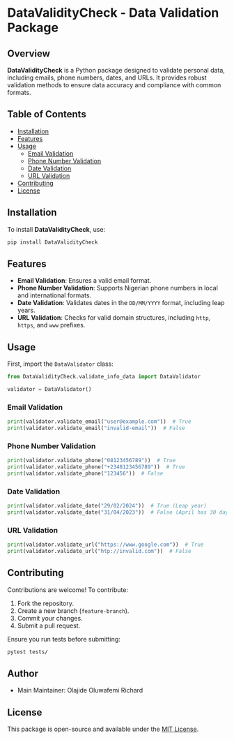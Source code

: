 # DataValidityCheck - Data Validation Package

## Overview
**DataValidityCheck** is a Python package designed to validate personal data, including emails, phone numbers, dates, and URLs. It provides robust validation methods to ensure data accuracy and compliance with common formats.

## Table of Contents
- [Installation](#installation)
- [Features](#features)
- [Usage](#usage)
  - [Email Validation](#email-validation)
  - [Phone Number Validation](#phone-number-validation)
  - [Date Validation](#date-validation)
  - [URL Validation](#url-validation)
- [Contributing](#contributing)
- [License](#license)

## Installation
To install **DataValidityCheck**, use:
```bash
pip install DataValidityCheck
```

## Features
- **Email Validation**: Ensures a valid email format.
- **Phone Number Validation**: Supports Nigerian phone numbers in local and international formats.
- **Date Validation**: Validates dates in the `DD/MM/YYYY` format, including leap years.
- **URL Validation**: Checks for valid domain structures, including `http`, `https`, and `www` prefixes.

## Usage
First, import the `DataValidator` class:
```python
from DataValidityCheck.validate_info_data import DataValidator

validator = DataValidator()
```

### Email Validation
```python
print(validator.validate_email("user@example.com"))  # True
print(validator.validate_email("invalid-email"))  # False
```

### Phone Number Validation
```python
print(validator.validate_phone("08123456789"))  # True
print(validator.validate_phone("+2348123456789"))  # True
print(validator.validate_phone("123456"))  # False
```

### Date Validation
```python
print(validator.validate_date("29/02/2024"))  # True (Leap year)
print(validator.validate_date("31/04/2023"))  # False (April has 30 days)
```

### URL Validation
```python
print(validator.validate_url("https://www.google.com"))  # True
print(validator.validate_url("htp://invalid.com"))  # False
```

## Contributing
Contributions are welcome! To contribute:
1. Fork the repository.
2. Create a new branch (`feature-branch`).
3. Commit your changes.
4. Submit a pull request.

Ensure you run tests before submitting:
```bash
pytest tests/
```

## Author
+ Main Maintainer: Olajide Oluwafemi Richard

## License
This package is open-source and available under the [MIT License](LICENSE).

